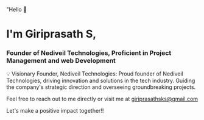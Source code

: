 "Hello 👋 <h1>I'm Giriprasath S,</h1> 

<h3>Founder of Nediveil Technologies, Proficient in Project Management and web Development</h3>

💡 Visionary Founder, Nediveil Technologies:
Proud founder of Nediveil Technologies, driving innovation and solutions in the tech industry. Guiding the company's strategic direction and overseeing groundbreaking projects.

Feel free to reach out to me directly or visit me at giriprasathsks@gmail.com

Let's make a positive impact together!!
